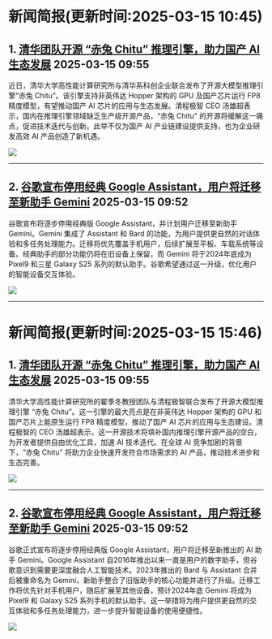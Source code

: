 # 新闻简报(更新时间:2025-03-15 10:45)

## 1. [清华团队开源 “赤兔 Chitu” 推理引擎，助力国产 AI 生态发展](https://www.aibase.com/zh/news/16310)   2025-03-15 09:55

近日，清华大学高性能计算研究所与清华系科创企业联合发布了开源大模型推理引擎“赤兔 Chitu”。该引擎支持非英伟达 Hopper 架构的 GPU 及国产芯片运行 FP8精度模型，有望推动国产 AI 芯片的应用与生态发展。清程极智 CEO 汤雄超表示，国内在推理引擎领域缺乏生产级开源产品，“赤兔 Chitu” 的开源将缓解这一痛点，促进技术迭代与创新。此举不仅为国产 AI 产业链建设提供支持，也为企业研发高效 AI 产品创造了新机遇。

![](https://pic.chinaz.com/picmap/202305091556144476_5.jpg)

---

## 2. [谷歌宣布停用经典 Google Assistant，用户将迁移至新助手 Gemini](https://www.aibase.com/zh/news/16309)   2025-03-15 09:52

谷歌宣布将逐步停用经典版 Google Assistant，并计划用户迁移至新助手 Gemini。Gemini 集成了 Assistant 和 Bard 的功能，为用户提供更自然的对话体验和多任务处理能力。迁移将优先覆盖手机用户，后续扩展至平板、车载系统等设备。经典助手的部分功能仍将在旧设备上保留，而 Gemini 将于2024年底成为 Pixel9 和三星 Galaxy S25 系列的默认助手。谷歌希望通过这一升级，优化用户的智能设备交互体验。

![](https://pic.chinaz.com/picmap/202501251530240595_8.jpg)

---
# 新闻简报(更新时间:2025-03-15 15:46)

## 1. [清华团队开源 “赤兔 Chitu” 推理引擎，助力国产 AI 生态发展](https://www.aibase.com/zh/news/16310)   2025-03-15 09:55

清华大学高性能计算研究所的翟季冬教授团队与清程极智联合发布了开源大模型推理引擎 “赤兔 Chitu”。这一引擎的最大亮点是在非英伟达 Hopper 架构的 GPU 和国产芯片上能原生运行 FP8 精度模型，推动了国产 AI 芯片的应用与生态建设。清程极智的 CEO 汤雄超表示，这一开源技术将填补国内推理引擎开源产品的空白，为开发者提供自由优化工具，加速 AI 技术迭代。在全球 AI 竞争加剧的背景下，“赤兔 Chitu” 将助力企业快速开发符合市场需求的 AI 产品，推动技术进步和生态完善。

![](https://pic.chinaz.com/picmap/202305091556144476_5.jpg)

---

## 2. [谷歌宣布停用经典 Google Assistant，用户将迁移至新助手 Gemini](https://www.aibase.com/zh/news/16309)   2025-03-15 09:52

谷歌正式宣布将逐步停用经典版 Google Assistant，用户将迁移至新推出的 AI 助手 Gemini。Google Assistant 自2016年推出以来一直是用户的数字助手，但谷歌意识到需要更深度融合人工智能技术。2023年推出的 Bard 与 Assistant 合并后被重命名为 Gemini，新助手整合了旧版助手的核心功能并进行了升级。迁移工作将优先针对手机用户，随后扩展至其他设备，预计2024年底 Gemini 将成为 Pixel9 和 Galaxy S25 系列手机的默认助手。这一举措将为用户提供更自然的交互体验和多任务处理能力，进一步提升智能设备的使用便捷性。

![](https://pic.chinaz.com/picmap/202501251530240595_8.jpg)
